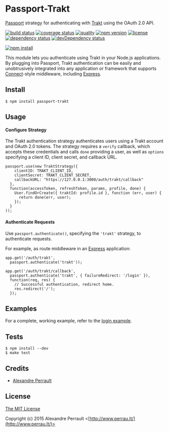 # Passport-Trakt

[Passport](http://passportjs.org/) strategy for authenticating with [Trakt](http://trakt.tv/)
using the OAuth 2.0 API.

[![build status](https://img.shields.io/travis/alexperrault/passport-trakt.svg?style=flat-square)](http://travis-ci.org/alexperrault/passport-trakt)
[![coverage status](https://img.shields.io/coveralls/alexperrault/passport-trakt.svg?style=flat-square)](https://coveralls.io/r/alexperrault/passport-trakt)
[![quality](https://img.shields.io/codeclimate/github/alexperrault/passport-trakt.svg?style=flat-square)](https://codeclimate.com/github/alexperrault/passport-trakt)
[![npm version](https://img.shields.io/npm/v/passport-trakt.svg?style=flat-square)](https://www.npmjs.com/package/passport-trakt)
[![license](https://img.shields.io/npm/l/passport-trakt.svg?style=flat-square)](http://opensource.org/licenses/MIT)
[![dependency status](https://img.shields.io/david/alexperrault/passport-trakt.svg?style=flat-square)](https://www.npmjs.com/package/passport-trakt)
[![devDependency status](https://img.shields.io/david/dev/alexperrault/passport-trakt.svg?style=flat-square)](https://www.npmjs.com/package/passport-trakt)

[![npm install](https://nodei.co/npm/passport-trakt.png)](https://www.npmjs.com/package/passport-trakt)

This module lets you authenticate using Trakt in your Node.js applications.
By plugging into Passport, Trakt authentication can be easily and
unobtrusively integrated into any application or framework that supports
[Connect](http://www.senchalabs.org/connect/)-style middleware, including
[Express](http://expressjs.com/).

## Install

    $ npm install passport-trakt

## Usage

#### Configure Strategy

The Trakt authentication strategy authenticates users using a Trakt account
and OAuth 2.0 tokens.  The strategy requires a `verify` callback, which accepts
these credentials and calls `done` providing a user, as well as `options`
specifying a client ID, client secret, and callback URL.

    passport.use(new TraktStrategy({
        clientID: TRAKT_CLIENT_ID,
        clientSecret: TRAKT_CLIENT_SECRET,
        callbackURL: "https://127.0.0.1:3000/auth/trakt/callback"
      },
      function(accessToken, refreshToken, params, profile, done) {
        User.findOrCreate({ traktId: profile.id }, function (err, user) {
          return done(err, user);
        });
      }
    ));

#### Authenticate Requests

Use `passport.authenticate()`, specifying the `'trakt'` strategy, to
authenticate requests.

For example, as route middleware in an [Express](http://expressjs.com/)
application:

    app.get('/auth/trakt',
      passport.authenticate('trakt'));

    app.get('/auth/trakt/callback', 
      passport.authenticate('trakt', { failureRedirect: '/login' }),
      function(req, res) {
        // Successful authentication, redirect home.
        res.redirect('/');
      });

## Examples

For a complete, working example, refer to the [login example](https://github.com/alexperrault/passport-trakt/tree/master/examples/login).

## Tests

    $ npm install --dev
    $ make test

## Credits

  - [Alexandre Perrault](http://github.com/alexperrault)

## License

[The MIT License](https://github.com/alexperrault/passport-trakt/blob/master/LICENSE)

Copyright (c) 2015 Alexandre Perrault <[http://www.perrau.lt/](http://www.perrau.lt/)>

